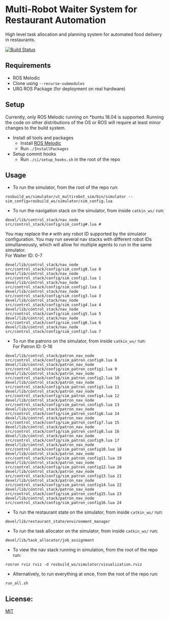 # Multi-Robot Waiter System for Restaurant Automation

High level task allocation and planning system for automated food delivery in restaurants.

[![Build Status](https://travis-ci.com/kylevedder/ServiceRobotControlStack.svg?branch=master)](https://travis-ci.com/kylevedder/ServiceRobotControlStack)

## Requirements

 - ROS Melodic
 - Clone using `--recurse-submodules`
 - URG ROS Package (for deployment on real hardware)

## Setup

Currently, only ROS Melodic running on *buntu 18.04 is supported. Running the code on other distributions of the OS or ROS will require at least minor changes to the build system.

 - Install all tools and packages
   - Install [ROS Melodic](http://wiki.ros.org/melodic/Installation)
   - Run `./InstallPackages`
 - Setup commit hooks
   - Run `./ci/setup_hooks.sh` in the root of the repo
   
## Usage
 - To run the simulator, from the root of the repo run:
 ```
 rosbuild_ws/simulator/ut_multirobot_sim/bin/simulator --sim_config=rosbuild_ws/simulator/sim_config.lua
 ```
 
 - To run the navigation stack on the simulator, from inside `catkin_ws/` run:
 ```
 devel/lib/control_stack/nav_node src/control_stack/config/sim_config#.lua #
 ```
 You may replace the `#` with any robot ID supported by the simulator configuration. You may run several nav stacks with different robot IDs simultaneously, which will allow for multiple agents to run in the same simulator. <br />
 For Waiter ID: 0-7
 ```
 devel/lib/control_stack/nav_node src/control_stack/config/sim_config0.lua 0
 devel/lib/control_stack/nav_node src/control_stack/config/sim_config1.lua 1
 devel/lib/control_stack/nav_node src/control_stack/config/sim_config2.lua 2
 devel/lib/control_stack/nav_node src/control_stack/config/sim_config3.lua 3
 devel/lib/control_stack/nav_node src/control_stack/config/sim_config4.lua 4
 devel/lib/control_stack/nav_node src/control_stack/config/sim_config5.lua 5
 devel/lib/control_stack/nav_node src/control_stack/config/sim_config6.lua 6
 devel/lib/control_stack/nav_node src/control_stack/config/sim_config7.lua 7
 ```
 - To run the patrons on the simulator, from inside `catkin_ws/` run: <br />
 For Patron ID: 0-16
 ```
 devel/lib/control_stack/patron_nav_node src/control_stack/config/sim_patron_config0.lua 8
 devel/lib/control_stack/patron_nav_node src/control_stack/config/sim_patron_config1.lua 9
 devel/lib/control_stack/patron_nav_node src/control_stack/config/sim_patron_config2.lua 10
 devel/lib/control_stack/patron_nav_node src/control_stack/config/sim_patron_config3.lua 11
 devel/lib/control_stack/patron_nav_node src/control_stack/config/sim_patron_config4.lua 12
 devel/lib/control_stack/patron_nav_node src/control_stack/config/sim_patron_config5.lua 13
 devel/lib/control_stack/patron_nav_node src/control_stack/config/sim_patron_config6.lua 14
 devel/lib/control_stack/patron_nav_node src/control_stack/config/sim_patron_config7.lua 15
 devel/lib/control_stack/patron_nav_node src/control_stack/config/sim_patron_config8.lua 16
 devel/lib/control_stack/patron_nav_node src/control_stack/config/sim_patron_config9.lua 17
 devel/lib/control_stack/patron_nav_node src/control_stack/config/sim_patron_config10.lua 18
 devel/lib/control_stack/patron_nav_node src/control_stack/config/sim_patron_config11.lua 19
 devel/lib/control_stack/patron_nav_node src/control_stack/config/sim_patron_config12.lua 20
 devel/lib/control_stack/patron_nav_node src/control_stack/config/sim_patron_config13.lua 21
 devel/lib/control_stack/patron_nav_node src/control_stack/config/sim_patron_config14.lua 22
 devel/lib/control_stack/patron_nav_node src/control_stack/config/sim_patron_config15.lua 23
 devel/lib/control_stack/patron_nav_node src/control_stack/config/sim_patron_config16.lua 24
 ```
 
 - To run the restaurant state on the simulator, from inside `catkin_ws/` run:
 ```
 devel/lib/restaurant_state/environment_manager
 ```
 - To run the task allocator on the simulator, from inside `catkin_ws/` run:
 ```
 devel/lib/task_allocator/job_assignment
 ```
 
 - To view the nav stack running in simulation, from the root of the repo run:
```
rosrun rviz rviz -d rosbuild_ws/simulator/visualization.rviz
```

- Alternatively, to run everything at once, from the root of the repo run:
```
run_all.sh
```

## License:

[MIT](../master/LICENSE)

